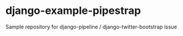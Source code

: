 django-example-pipestrap
========================

Sample repository for django-pipeline / django-twitter-bootstrap issue
